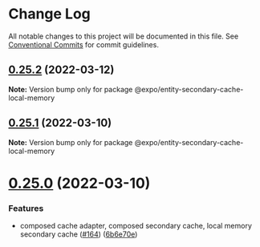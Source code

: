 # Change Log

All notable changes to this project will be documented in this file.
See [Conventional Commits](https://conventionalcommits.org) for commit guidelines.

## [0.25.2](https://github.com/expo/entity/compare/v0.25.1...v0.25.2) (2022-03-12)

**Note:** Version bump only for package @expo/entity-secondary-cache-local-memory





## [0.25.1](https://github.com/expo/entity/compare/v0.25.0...v0.25.1) (2022-03-10)

**Note:** Version bump only for package @expo/entity-secondary-cache-local-memory





# [0.25.0](https://github.com/expo/entity/compare/v0.24.0...v0.25.0) (2022-03-10)


### Features

* composed cache adapter, composed secondary cache, local memory secondary cache ([#164](https://github.com/expo/entity/issues/164)) ([6b6e70e](https://github.com/expo/entity/commit/6b6e70e75f7e42a4dce13edeb406a4d88d9264f0))
